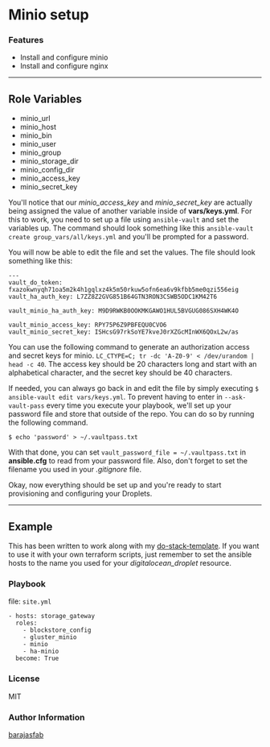 # Minio setup

### Features

- Install and configure minio
- Install and configure nginx

---

## Role Variables

* minio_url
* minio_host
* minio_bin
* minio_user
* minio_group
* minio_storage_dir
* minio_config_dir
* minio_access_key
* minio_secret_key

You'll notice that our *minio_access_key* and *minio_secret_key* are actually being assigned the value of another variable inside of **vars/keys.yml**. For this to work, you need to set up a file using `ansible-vault` and set the variables up. The command should look something like this `ansible-vault create group_vars/all/keys.yml` and you'll be prompted for a password.

You will now be able to edit the file and set the values. The file should look something like this:

    ---
    vault_do_token: fxazokwnyqh71oa5m2k4h1gqlxz4k5m50rkuw5ofn6ea6v9kfbb5me0qzi556eig
    vault_ha_auth_key: L7ZZ8Z2GVG851B64GTN3RON3CSWB5ODC1KM42T6

    vault_minio_ha_auth_key: M9D9RWKB0OOKMKGAWO1HUL5BVGUG086SXH4WK4O

    vault_minio_access_key: RPY75P6Z9PBFEQU0CVO6
    vault_minio_secret_key: ISHcsG97rkSoYE7kveJ0rXZGcMInWX6QOxL2w/as

You can use the following command to generate an authorization access and secret keys for minio. `LC_CTYPE=C; tr -dc 'A-Z0-9' < /dev/urandom | head -c 40`. The access key should be 20 characters long and start with an alphabetical character, and the secret key should be 40 characters.

If needed, you can always go back in and edit the file by simply executing `$ ansible-vault edit vars/keys.yml`. To prevent having to enter in `--ask-vault-pass` every time you execute your playbook, we'll set up your password file and store that outside of the repo. You can do so by running the following command.

    $ echo 'password' > ~/.vaultpass.txt

With that done, you can set `vault_password_file = ~/.vaultpass.txt` in **ansible.cfg** to read from your password file. Also, don't forget to set the filename you used in your *.gitignore* file.

Okay, now everything should be set up and you're ready to start provisioning and configuring your Droplets.

---

## Example

This has been written to work along with my [do-stack-template](https://github.com/barajasfab/do-stack-template). If you want to use it with your own terraform scripts, just remember to set the ansible hosts to the name you used for your *digitalocean_droplet* resource.

### Playbook

file: `site.yml`

    - hosts: storage_gateway
      roles:
        - blockstore_config
        - gluster_minio
        - minio
        - ha-minio
      become: True

### License

MIT

### Author Information

[barajasfab](https://github.com/barajasfab)
